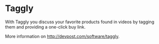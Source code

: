 # Taggly

With Taggly you discuss your favorite products found in videos by tagging them and providing a one-click buy link.

More information on http://devpost.com/software/taggly.